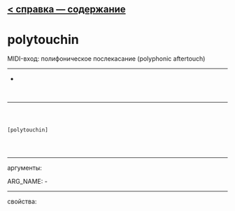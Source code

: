 [< справка — содержание](ceammc_lib.html)
---

# polytouchin


MIDI-вход: полифоническое послекасание (polyphonic aftertouch)

---

-
<br>


---


```



[polytouchin]


            
```

---
аргументы:

ARG_NAME: -<br>

---
свойства:


